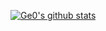 [![Ge0's github stats](https://github-readme-stats.vercel.app/api?username=Ge0&count_private=true&theme=radical)](https://github.com/anuraghazra/github-readme-stats)

